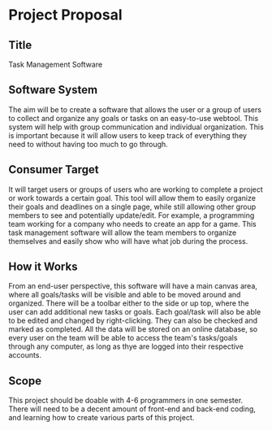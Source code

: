 # Project Proposal

## Title
Task Management Software

## Software System
The aim will be to create a software that allows the user or a group of users to collect and organize any goals or tasks on an easy-to-use webtool. This system will help with group communication and individual organization. This is important because it will allow users to keep track of everything they need to without having too much to go through.

## Consumer Target
It will target users or groups of users who are working to complete a project or work towards a certain goal. This tool will allow them to easily organize their goals and deadlines on a single page, while still allowing other group members to see and potentially update/edit. For example, a programming team working for a company who needs to create an app for a game. This task management software will allow the team members to organize themselves and easily show who will have what job during the process.

## How it Works
From an end-user perspective, this software will have a main canvas area, where all goals/tasks will be visible and able to be moved around and organized. There will be a toolbar either to the side or up top, where the user can add additional new tasks or goals. Each goal/task will also be able to be edited and changed by right-clicking. They can also be checked and marked as completed. All the data will be stored on an online database, so every user on the team will be able to access the team's tasks/goals through any computer, as long as thye are logged into their respective accounts.

## Scope
This project should be doable with 4-6 programmers in one semester. There will need to be a decent amount of front-end and back-end coding, and learning how to create various parts of this project.